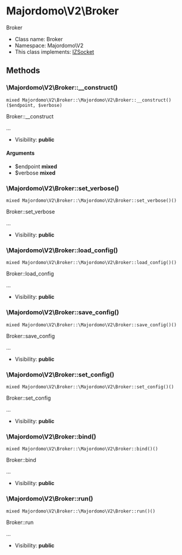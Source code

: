 Majordomo\V2\Broker
===============

Broker




* Class name: Broker
* Namespace: Majordomo\V2
* This class implements: [IZSocket](IZSocket.md)






Methods
-------


### \Majordomo\V2\Broker::__construct()

```
mixed Majordomo\V2\Broker::\Majordomo\V2\Broker::__construct()($endpoint, $verbose)
```

Broker::__construct

...

* Visibility: **public**

#### Arguments

* $endpoint **mixed**
* $verbose **mixed**



### \Majordomo\V2\Broker::set_verbose()

```
mixed Majordomo\V2\Broker::\Majordomo\V2\Broker::set_verbose()()
```

Broker::set_verbose

...

* Visibility: **public**



### \Majordomo\V2\Broker::load_config()

```
mixed Majordomo\V2\Broker::\Majordomo\V2\Broker::load_config()()
```

Broker::load_config

...

* Visibility: **public**



### \Majordomo\V2\Broker::save_config()

```
mixed Majordomo\V2\Broker::\Majordomo\V2\Broker::save_config()()
```

Broker::save_config

...

* Visibility: **public**



### \Majordomo\V2\Broker::set_config()

```
mixed Majordomo\V2\Broker::\Majordomo\V2\Broker::set_config()()
```

Broker::set_config

...

* Visibility: **public**



### \Majordomo\V2\Broker::bind()

```
mixed Majordomo\V2\Broker::\Majordomo\V2\Broker::bind()()
```

Broker::bind

...

* Visibility: **public**



### \Majordomo\V2\Broker::run()

```
mixed Majordomo\V2\Broker::\Majordomo\V2\Broker::run()()
```

Broker::run

...

* Visibility: **public**


